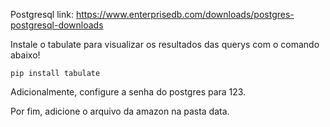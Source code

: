 Postgresql link:
https://www.enterprisedb.com/downloads/postgres-postgresql-downloads

Instale o tabulate para visualizar os resultados das querys com o comando abaixo!

```console
pip install tabulate
```

Adicionalmente, configure a senha do postgres para 123.

Por fim, adicione o arquivo da amazon na pasta data.
